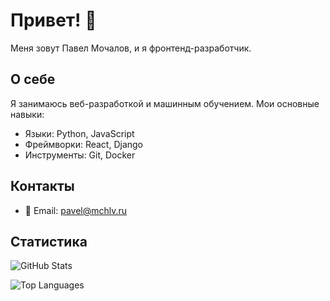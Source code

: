 # Привет! 👋

Меня зовут Павел Мочалов, и я фронтенд-разработчик.

## О себе

Я занимаюсь веб-разработкой и машинным обучением. Мои основные навыки:

-   Языки: Python, JavaScript
-   Фреймворки: React, Django
-   Инструменты: Git, Docker

## Контакты

-   📧 Email: [pavel@mchlv.ru](mailto:pavel@mchlv.ru)

## Статистика

![GitHub Stats](https://github-readme-stats.vercel.app/api?username=pmochalov&show_icons=true&theme=dark)

![Top Languages](https://github-readme-stats.vercel.app/api/top-langs/?username=pmochalov&layout=compact&theme=dark)
